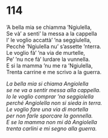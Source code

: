 # 114
  
’A bella mia se chiamma ’Ngiulella,  
Se và’ a senti’ la messa a la cappella  
I’ le voglio accattà’ ’na seggiulella,  
Pecchè ’Ngiulella nu’ s’assette ’nterra.  
Le voglio fà’ ’na via de murtelle,  
Pe’ ’nu nce fà’ lurdare la vunnella.  
E si la mamma ’nu me ra ’Ngiulella,  
Trenta carrine e me scrivo a la guerra.

*La bella mia si chiama Angiolella  
se ne va a sentir messa alla cappella.  
Io le voglio comprar ’na seggiolella  
perché Angiolella non si sieda in terra.  
Le voglio fare una via di mortella  
per non farle sporcare la gonnella.  
E se la mamma non mi dà Angiolella  
trenta carlini e mi segno alla guerra.*


